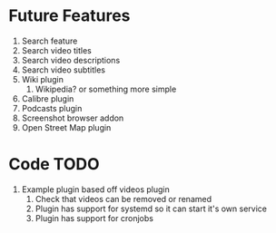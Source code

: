 Future Features
===============
1. Search feature
 1. Search video titles
 1. Search video descriptions
 1. Search video subtitles
1. Wiki plugin
    1. Wikipedia? or something more simple
1. Calibre plugin
1. Podcasts plugin
1. Screenshot browser addon
1. Open Street Map plugin

Code TODO
=========
1. Example plugin based off videos plugin
    1. Check that videos can be removed or renamed
    1. Plugin has support for systemd so it can start it's own service
    1. Plugin has support for cronjobs
